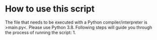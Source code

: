 # How to use this script
The file that needs to be executed with a Python compiler/interpreter is >main.py<. Please use Python 3.8.
Following steps will guide you through the process of running the script:
1. 
